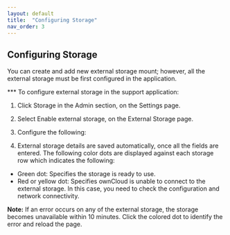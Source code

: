 ```yaml
---
layout: default
title:  "Configuring Storage"
nav_order: 3
---
```


## Configuring Storage

You can create and add new external storage mount; however, all the external storage must be first configured in the application.

*** To configure external storage in the support application:
1. Click Storage in the Admin section, on the Settings page.
2.	Select Enable external storage, on the External Storage page.
3.	Configure the following:

4.	External storage details are saved automatically, once all the fields are entered. 
The following color dots are displayed against each storage row which indicates the following: 
- Green dot: Specifies the storage is ready to use.
- Red or yellow dot: Specifies ownCloud is unable to connect to the external storage.
In this case, you need to check the configuration and network connectivity.

**Note:** If an error occurs on any of the external storage, the storage becomes unavailable within 10 minutes. Click the colored dot to identify the error and reload the page. 

